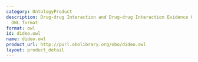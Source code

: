 ```yaml
---
category: OntologyProduct
description: Drug-drug Interaction and Drug-drug Interaction Evidence Ontology in
  OWL format
format: owl
id: dideo.owl
name: dideo.owl
product_url: http://purl.obolibrary.org/obo/dideo.owl
layout: product_detail
---
```

